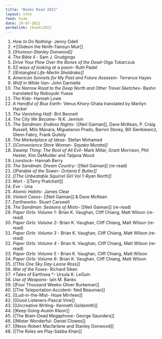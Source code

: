 ```yaml
---
title: "Books Read 2022"
layout: note
feed: hide
date: 29-07-2022
permalink: /books2022
---
```


1.  *How to Do Nothing*- Jenny Odell
2.  *[[Gideon the Ninth-Tamsyn Muir]] 
3.  *[[Humour-Stanley Donwood]]*
4.  *The Bible II* - Sam J. Grudgings
5.  *Drive Your Plow Over the Bones of the Dead*-Olga Tokarczuk
6.  *52 ways of looking at a poem*- Ruth Padel
7.  *[[Entangled Life-Merlin Sheldrake]]*
8.  *American Sonnets for My Past and Future Assassin*- Terrance Hayes
9.  *Wolf in White Van*- John Darnielle
10. *The Narrow Road to the Deep North and Other Travel Sketches*- Basho translated by Nobuyuki Yuasa
11. *The Kids*- Hannah Lowe
12. *A Handful of Blue Earth*- Venus Khory-Ghata translated by Marilyn Hacker
13. *The Vanishing Half*- Brit Bennett
14. *The City We Became*- N.K. Jemisin
15. *The Sandman: Endless Nights*- [[Neil Gaiman]], Dave McKean, P. Craig Russell, Milo Manara, Miguelanxo Prado, Barron Storey, Bill Sienkiewicz, Glenn Fabry, Frank Quitely
16. *The Marketplace of Ideas*- Stefan Mohamed
17. *[[Convenience Store Woman- Sayaka Murata]]*
18. *Swamp Thing: The Root of All Evil*- Mark Millar, Grant Morrison, Phil Hester, Kim DeMulder and Tatjana Wood
19. *Livestock*- Hannah Berry
20. *The Sandman: Dream Country*- [[Neil Gaiman]] (re-read)
21. *[[Parable of the Sower- Octavia E Butler]]*
22. *[[The Unbeatable Squirrel Girl Vol 1-Ryan North]]*
23. *Mort* - [[Terry Pratchett]]
24. *Eve* - Una
25.  *Atomic Habits*- James Clear
26. *Violent Cases*- [[Neil Gaiman]] & Dave McKean
27. *Earthworks*- Stuart Carswell
28. *The Sandman: Seasons of Mists*- [[Neil Gaiman]] (re-read) 
29. *Paper Girls: Volume 1*- Brian K. Vaughan, Cliff Chiang, Matt Wilson (re-read) 
30. *Paper Girls: Volume 2*- Brian K. Vaughan, Cliff Chiang, Matt Wilson (re-read) 
31. *Paper Girls: Volume 3* - Brian K. Vaughan, Cliff Chiang, Matt Wilson (re-read) 
32. *Paper Girls: Volume 4* - Brian K. Vaughan, Cliff Chiang, Matt Wilson (re-read) 
33. *Paper Girls: Volume 5* - Brian K. Vaughan, Cliff Chiang, Matt Wilson 
34. *Paper Girls: Volume 6*- Brian K. Vaughan, Cliff Chiang, Matt Wilson
35. *[[This One Sky Day-Leone Ross]]*
36. *War of the Foxes*- Richard Siken
37. *Tales of Earthsea *- Ursula K. LeGuin
38. *Use of Weapons*- Iain M. Banks
39. [[Four Thousand Weeks-Oliver Burkeman]]
40. [[The Teleportation Accident- Ned Beauman]]
41. [[Lud-in-the-Mist- Hope Mirrlees]]
42. [[Good Listeners-Pascal Vine]]
43. [[Uncreative Writing- Kenneth Goldsmith]]
44. [[Keep Going-Austin Kleon]]
45. [[The Brain-Dead Megaphone- George Saunders]]
46. [[Mister Wonderful- Daniel Clowes]]
47. [[Ness-Robert Macfarlane and Stanley Donwood]]
48. [[The Roles we Play-Sabba Khan]]

